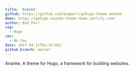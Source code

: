 ```yaml
---
title: 'Ananke'
github: https://github.com/budparr/gohugo-theme-ananke
demo: https://gohugo-ananke-theme-demo.netlify.com/
author: Bud Parr
ssg:
  - Hugo
cms:
  - No Cms
date: 2017-04-11T01:24:05Z
github_branch: master
---
```


Ananke, A theme for Hugo, a framework for building websites.